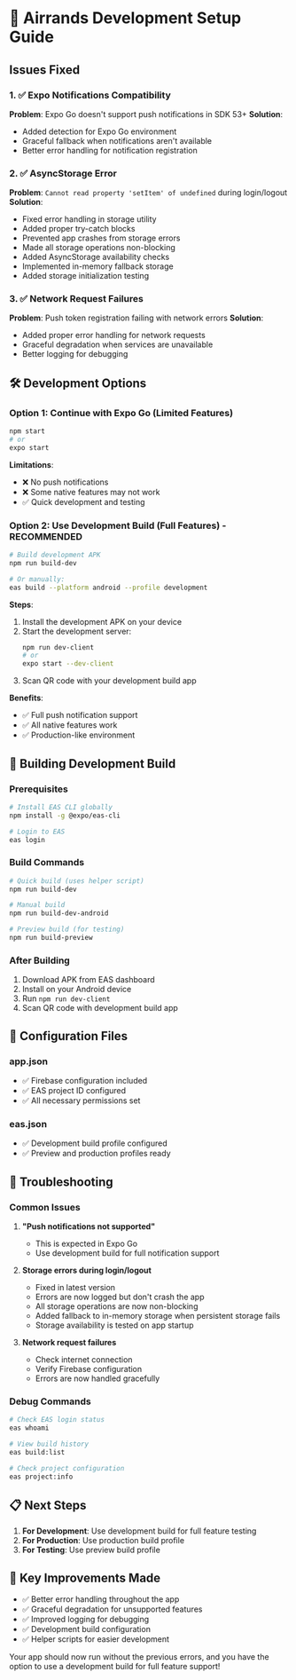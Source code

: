 # 🚀 Airrands Development Setup Guide

## Issues Fixed

### 1. ✅ Expo Notifications Compatibility
**Problem**: Expo Go doesn't support push notifications in SDK 53+
**Solution**: 
- Added detection for Expo Go environment
- Graceful fallback when notifications aren't available
- Better error handling for notification registration

### 2. ✅ AsyncStorage Error
**Problem**: `Cannot read property 'setItem' of undefined` during login/logout
**Solution**:
- Fixed error handling in storage utility
- Added proper try-catch blocks
- Prevented app crashes from storage errors
- Made all storage operations non-blocking
- Added AsyncStorage availability checks
- Implemented in-memory fallback storage
- Added storage initialization testing

### 3. ✅ Network Request Failures
**Problem**: Push token registration failing with network errors
**Solution**:
- Added proper error handling for network requests
- Graceful degradation when services are unavailable
- Better logging for debugging

## 🛠️ Development Options

### Option 1: Continue with Expo Go (Limited Features)
```bash
npm start
# or
expo start
```
**Limitations**:
- ❌ No push notifications
- ❌ Some native features may not work
- ✅ Quick development and testing

### Option 2: Use Development Build (Full Features) - RECOMMENDED
```bash
# Build development APK
npm run build-dev

# Or manually:
eas build --platform android --profile development
```

**Steps**:
1. Install the development APK on your device
2. Start the development server:
   ```bash
   npm run dev-client
   # or
   expo start --dev-client
   ```
3. Scan QR code with your development build app

**Benefits**:
- ✅ Full push notification support
- ✅ All native features work
- ✅ Production-like environment

## 📱 Building Development Build

### Prerequisites
```bash
# Install EAS CLI globally
npm install -g @expo/eas-cli

# Login to EAS
eas login
```

### Build Commands
```bash
# Quick build (uses helper script)
npm run build-dev

# Manual build
npm run build-dev-android

# Preview build (for testing)
npm run build-preview
```

### After Building
1. Download APK from EAS dashboard
2. Install on your Android device
3. Run `npm run dev-client`
4. Scan QR code with development build app

## 🔧 Configuration Files

### app.json
- ✅ Firebase configuration included
- ✅ EAS project ID configured
- ✅ All necessary permissions set

### eas.json
- ✅ Development build profile configured
- ✅ Preview and production profiles ready

## 🐛 Troubleshooting

### Common Issues

1. **"Push notifications not supported"**
   - This is expected in Expo Go
   - Use development build for full notification support

2. **Storage errors during login/logout**
   - Fixed in latest version
   - Errors are now logged but don't crash the app
   - All storage operations are now non-blocking
   - Added fallback to in-memory storage when persistent storage fails
   - Storage availability is tested on app startup

3. **Network request failures**
   - Check internet connection
   - Verify Firebase configuration
   - Errors are now handled gracefully

### Debug Commands
```bash
# Check EAS login status
eas whoami

# View build history
eas build:list

# Check project configuration
eas project:info
```

## 📋 Next Steps

1. **For Development**: Use development build for full feature testing
2. **For Production**: Use production build profile
3. **For Testing**: Use preview build profile

## 🎯 Key Improvements Made

- ✅ Better error handling throughout the app
- ✅ Graceful degradation for unsupported features
- ✅ Improved logging for debugging
- ✅ Development build configuration
- ✅ Helper scripts for easier development

Your app should now run without the previous errors, and you have the option to use a development build for full feature support!
